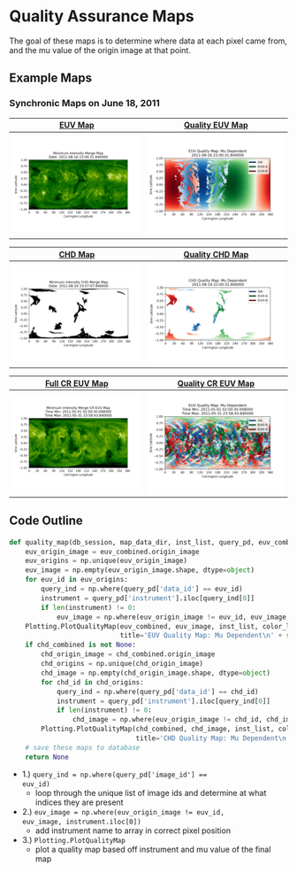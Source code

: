 # Quality Assurance Maps

The goal of these maps is to determine where data at each pixel came from, and the mu value of the origin image at that 
point.

## Example Maps
### Synchronic Maps on June 18, 2011 
[EUV Map](../img/dp/qual_map/EUV_Combined_Map_08162011.png) | [Quality EUV Map](../img/dp/qual_map/EUV_Quality_Map_08162011.png) 
:-: | :-: 
![EUV Map](../img/dp/qual_map/EUV_Combined_Map_08162011.png) | ![Quality EUV Map](../img/dp/qual_map/EUV_Quality_Map_08162011.png) 

[CHD Map](../img/dp/qual_map/CHD_Map_08162011.png) | [Quality CHD Map](../img/dp/qual_map/CHD_Quality_Map_08162011.png) 
:-: | :-: 
![CHD Map](../img/dp/qual_map/CHD_Map_08162011.png) | ![Quality CHD Map](../img/dp/qual_map/CHD_Quality_Map_08162011.png) 

[Full CR EUV Map](../img/dp/full_cr/CR_EUV_Map_052011.png) | [Quality CR EUV Map](../img/dp/full_cr/EUV_Quality_Map_052011.png)
:-: | :-: 
![Full CR EUV Map](../img/dp/full_cr/CR_EUV_Map_052011.png) | ![Quality CR EUV Map](../img/dp/full_cr/EUV_Quality_Map_052011.png)

## Code Outline
```python
def quality_map(db_session, map_data_dir, inst_list, query_pd, euv_combined, chd_combined=None, color_list=None):
    euv_origin_image = euv_combined.origin_image
    euv_origins = np.unique(euv_origin_image)
    euv_image = np.empty(euv_origin_image.shape, dtype=object)
    for euv_id in euv_origins:
        query_ind = np.where(query_pd['data_id'] == euv_id)
        instrument = query_pd['instrument'].iloc[query_ind[0]]
        if len(instrument) != 0:
            euv_image = np.where(euv_origin_image != euv_id, euv_image, instrument.iloc[0])
    Plotting.PlotQualityMap(euv_combined, euv_image, inst_list, color_list, nfig='EUV Quality Map ' + str(euv_combined.image_info.date_obs[0]),
                            title='EUV Quality Map: Mu Dependent\n' + str(euv_combined.image_info.date_obs[0]))
    if chd_combined is not None:
        chd_origin_image = chd_combined.origin_image
        chd_origins = np.unique(chd_origin_image)
        chd_image = np.empty(chd_origin_image.shape, dtype=object)
        for chd_id in chd_origins:
            query_ind = np.where(query_pd['data_id'] == chd_id)
            instrument = query_pd['instrument'].iloc[query_ind[0]]
            if len(instrument) != 0:
                chd_image = np.where(euv_origin_image != chd_id, chd_image, instrument.iloc[0])
        Plotting.PlotQualityMap(chd_combined, chd_image, inst_list, color_list, nfig='CHD Quality Map ' + str(chd_combined.image_info.date_obs[0]),
                                title='CHD Quality Map: Mu Dependent\n' + str(chd_combined.image_info.date_obs[0]), map_type='CHD')
    # save these maps to database
    return None
```

* 1.) <code>query_ind = np.where(query_pd['image_id'] == euv_id)</code>
    * loop through the unique list of image ids and determine at what indices
    they are present
* 2.) <code>euv_image = np.where(euv_origin_image != euv_id, euv_image, instrument.iloc[0])</code>
    * add instrument name to array in correct pixel position
* 3.) <code>Plotting.PlotQualityMap</code>
    * plot a quality map based off instrument and mu value of the final map

